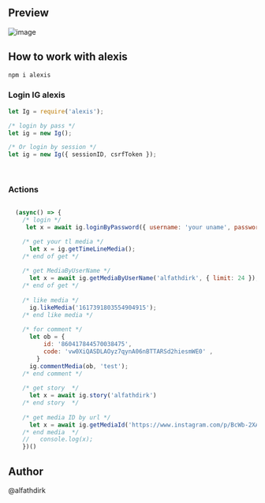 ## Preview
![image](https://i.imgur.com/oyh1lxM.gif)

## How to work with alexis
```bash
npm i alexis
```

### Login IG alexis

```javascript
let Ig = require('alexis');

/* login by pass */
let ig = new Ig();

/* Or login by session */
let ig = new Ig({ sessionID, csrfToken });
 
    
```

### Actions
```javascript

  (async() => {
    /* login */
     let x = await ig.loginByPassword({ username: 'your uname', password: 'password' })

    /* get your tl media */
      let x = ig.getTimeLineMedia();
    /* end of get */
    
    /* get MediaByUserName */
      let x = await ig.getMediaByUserName('alfathdirk', { limit: 24 });
    /* end of get */
    
    /* like media */
      ig.likeMedia('1617391803554904915');
    /* end like media */
    
    /* for comment */
      let ob = {
          id: '860417844570038475',
          code: 'vw0XiQASDLAOyz7qynA06nBTTARSd2hiesmWE0' ,
        }
      ig.commentMedia(ob, 'test');
    /* end comment */
    
    /* get story  */
      let x = await ig.story('alfathdirk')
    /* end story  */
    
    /* get media ID by url */
      let x = await ig.getMediaId('https://www.instagram.com/p/BcWb-2XA1uw/')
    /* end media  */
    //   console.log(x);
    })()

```

## Author
@alfathdirk
